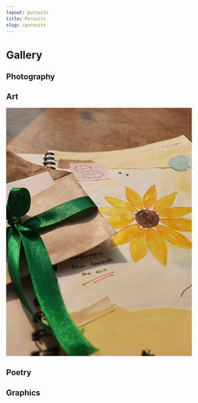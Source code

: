 ```yaml
---
layout: pursuits
title: Pursuits
slug: /pursuits
---
```


# Gallery

## Photography



## Art

<img src="/assets/img/gallery/art/1.jpg" alt="bay" class="gallery"/>

## Poetry

## Graphics
